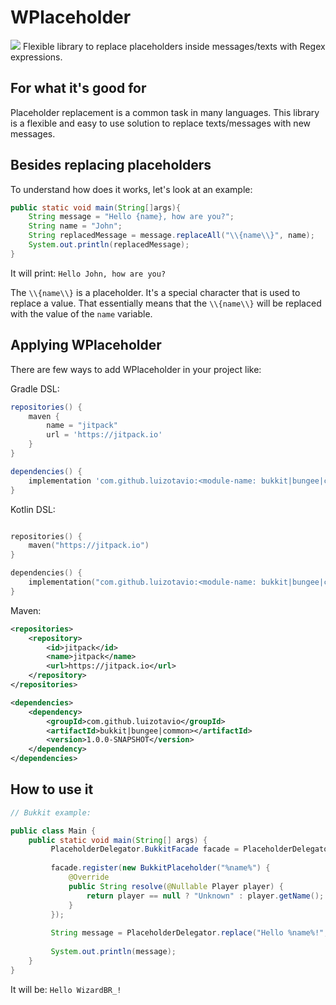 # WPlaceholder
[![](https://jitpack.io/v/luiz-otavio/wisply-placeholder.svg)](https://jitpack.io/#luiz-otavio/wisply-placeholder)
Flexible library to replace placeholders inside messages/texts with Regex expressions.

## For what it's good for
Placeholder replacement is a common task in many languages. This library is a flexible and easy to use solution to replace texts/messages with new messages.

## Besides replacing placeholders
To understand how does it works, let's look at an example:
```java
public static void main(String[]args){
    String message = "Hello {name}, how are you?";
    String name = "John";
    String replacedMessage = message.replaceAll("\\{name\\}", name);
    System.out.println(replacedMessage);
}
```

It will print: `Hello John, how are you?`

The `\\{name\\}` is a placeholder. It's a special character that is used to replace a value.
That essentially means that the `\\{name\\}` will be replaced with the value of the `name` variable.

## Applying WPlaceholder
There are few ways to add WPlaceholder in your project like:

Gradle DSL:
```gradle
repositories() {
    maven {
        name = "jitpack"
        url = 'https://jitpack.io'
    }
}   

dependencies() {
    implementation 'com.github.luizotavio:<module-name: bukkit|bungee|common>:1.0.0-SNAPSHOT'
}
```

Kotlin DSL:
```kotlin

repositories() {
    maven("https://jitpack.io")
}

dependencies() {
    implementation("com.github.luizotavio:<module-name: bukkit|bungee|common>:1.0.0-SNAPSHOT")
}
```

Maven:
```xml
<repositories>
    <repository>
        <id>jitpack</id>
        <name>jitpack</name>
        <url>https://jitpack.io</url>
    </repository>
</repositories>

<dependencies>
    <dependency>
        <groupId>com.github.luizotavio</groupId>
        <artifactId>bukkit|bungee|common></artifactId>
        <version>1.0.0-SNAPSHOT</version>
    </dependency>
</dependencies>
```

## How to use it
```java
// Bukkit example:

public class Main {
    public static void main(String[] args) {
         PlaceholderDelegator.BukkitFacade facade = PlaceholderDelegator.createDelegator('%');
         
         facade.register(new BukkitPlaceholder("%name%") {
             @Override
             public String resolve(@Nullable Player player) {
                 return player == null ? "Unknown" : player.getName();
             }
         });
         
         String message = PlaceholderDelegator.replace("Hello %name%!", Bukkit.getPlayer("WizardBR_"));
         
         System.out.println(message);
    }
}
```
It will be: `Hello WizardBR_!`